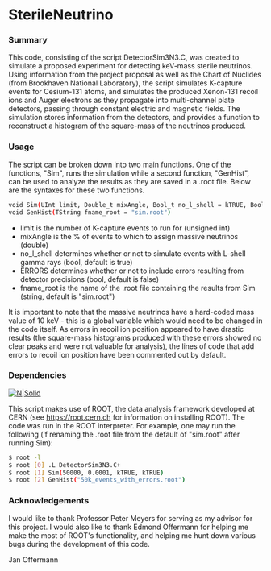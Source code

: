 # SterileNeutrino

### Summary
This code, consisting of the script DetectorSim3N3.C, was created to simulate a proposed experiment for detecting keV-mass sterile neutrinos. Using information from the project proposal as well as the Chart of Nuclides (from Brookhaven National Laboratory), the script simulates K-capture events for Cesium-131 atoms, and simulates the produced Xenon-131 recoil ions and Auger electrons as they propagate into multi-channel plate detectors, passing through constant electric and magnetic fields. The simulation stores information from the detectors, and provides a function to reconstruct a histogram of the square-mass of the neutrinos produced.

### Usage
The script can be broken down into two main functions. One of the functions, "Sim", runs the simulation while a second function, "GenHist", can be used to analyze the results as they are saved in a .root file. Below are the syntaxes for these two functions.
```sh
void Sim(UInt limit, Double_t mixAngle, Bool_t no_l_shell = kTRUE, Bool_t ERRORS = kFALSE)
void GenHist(TString fname_root = "sim.root")
```
  - limit is the number of K-capture events to run for (unsigned int)
  - mixAngle is the % of events to which to assign massive neutrinos (double)
  - no_l_shell determines whether or not to simulate events with L-shell gamma rays (bool, default is true)
  - ERRORS determines whether or not to include errors resulting from detector precisions (bool, default is false)
  - fname_root is the name of the .root file containing the results from Sim (string, default is "sim.root")

It is important to note that the massive neutrinos have a hard-coded mass value of 10 keV - this is a global variable which would need to be changed in the code itself.
As errors in recoil ion position appeared to have drastic results (the square-mass histograms produced with these errors showed no clear peaks and were not valuable for analysis), the lines of code that add errors to recoil ion position have been commented out by default.

### Dependencies
[![N|Solid](https://d35c7d8c.web.cern.ch/sites/d35c7d8c.web.cern.ch/files/website-banner-allnew-croped_3.png)](https://root.cern.ch)

This script makes use of ROOT, the data analysis framework developed at CERN (see https://root.cern.ch for information on installing ROOT).
The code was run in the ROOT interpreter. For example, one may run the following (if renaming the .root file from the default of "sim.root" after running Sim):
```sh
$ root -l
$ root [0] .L DetectorSim3N3.C+
$ root [1] Sim(50000, 0.0001, kTRUE, kTRUE)
$ root [2] GenHist("50k_events_with_errors.root")
```
### Acknowledgements

I would like to thank Professor Peter Meyers for serving as my advisor for this project. I would also like to thank Edmond Offermann for helping me make the most of ROOT's functionality, and helping me hunt down various bugs during the development of this code.

Jan Offermann
